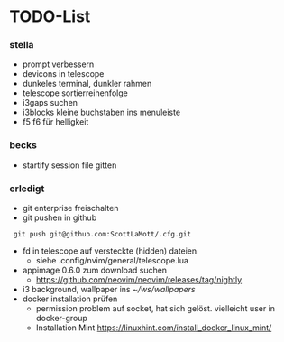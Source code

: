 # TODO-List
### stella
- prompt verbessern
- devicons in telescope
- dunkeles terminal, dunkler rahmen
- telescope sortierreihenfolge
- i3gaps suchen
- i3blocks kleine buchstaben ins menuleiste
- f5 f6 für helligkeit

### becks
- startify session file gitten
### erledigt
- git enterprise freischalten
- git pushen in github
```
 git push git@github.com:ScottLaMott/.cfg.git
```
- fd in telescope auf versteckte (hidden) dateien
  - siehe .config/nvim/general/telescope.lua
- appimage 0.6.0 zum download suchen
  -  https://github.com/neovim/neovim/releases/tag/nightly
- i3 background, wallpaper ins _~/ws/wallpapers_
- docker installation prüfen
  - permission problem auf socket, hat sich gelöst. vielleicht user in docker-group
  - Installation Mint https://linuxhint.com/install_docker_linux_mint/
